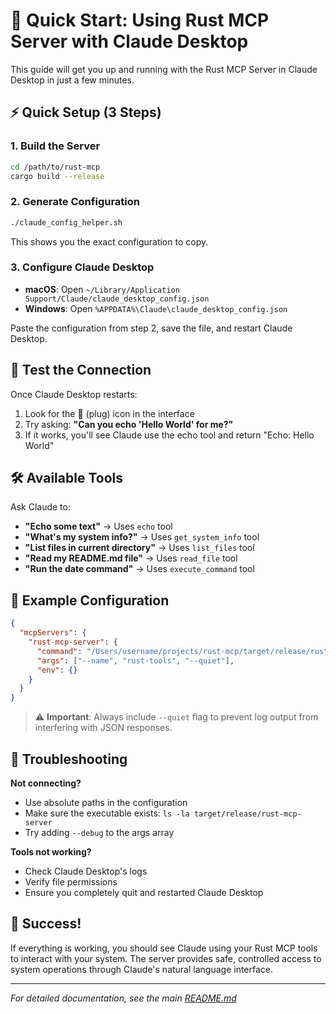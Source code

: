 # 🚀 Quick Start: Using Rust MCP Server with Claude Desktop

This guide will get you up and running with the Rust MCP Server in Claude Desktop in just a few minutes.

## ⚡ Quick Setup (3 Steps)

### 1. Build the Server
```bash
cd /path/to/rust-mcp
cargo build --release
```

### 2. Generate Configuration
```bash
./claude_config_helper.sh
```
This shows you the exact configuration to copy.

### 3. Configure Claude Desktop
- **macOS**: Open `~/Library/Application Support/Claude/claude_desktop_config.json`
- **Windows**: Open `%APPDATA%\Claude\claude_desktop_config.json`

Paste the configuration from step 2, save the file, and restart Claude Desktop.

## 🎯 Test the Connection

Once Claude Desktop restarts:
1. Look for the 🔌 (plug) icon in the interface
2. Try asking: **"Can you echo 'Hello World' for me?"**
3. If it works, you'll see Claude use the echo tool and return "Echo: Hello World"

## 🛠️ Available Tools

Ask Claude to:
- **"Echo some text"** → Uses `echo` tool
- **"What's my system info?"** → Uses `get_system_info` tool  
- **"List files in current directory"** → Uses `list_files` tool
- **"Read my README.md file"** → Uses `read_file` tool
- **"Run the date command"** → Uses `execute_command` tool

## 🔧 Example Configuration

```json
{
  "mcpServers": {
    "rust-mcp-server": {
      "command": "/Users/username/projects/rust-mcp/target/release/rust-mcp-server",
      "args": ["--name", "rust-tools", "--quiet"],
      "env": {}
    }
  }
}
```

> ⚠️ **Important**: Always include `--quiet` flag to prevent log output from interfering with JSON responses.

## 🐛 Troubleshooting

**Not connecting?**
- Use absolute paths in the configuration
- Make sure the executable exists: `ls -la target/release/rust-mcp-server`
- Try adding `--debug` to the args array

**Tools not working?**
- Check Claude Desktop's logs
- Verify file permissions
- Ensure you completely quit and restarted Claude Desktop

## 🎉 Success!

If everything is working, you should see Claude using your Rust MCP tools to interact with your system. The server provides safe, controlled access to system operations through Claude's natural language interface.

---

*For detailed documentation, see the main [README.md](README.md)*
